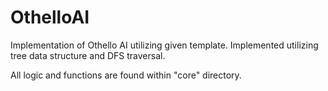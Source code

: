 # OthelloAI
Implementation of Othello AI utilizing given template. Implemented utilizing tree data structure and DFS traversal. 

All logic and functions are found within "core" directory. 

